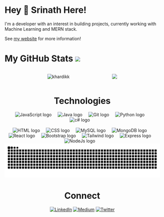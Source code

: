 <h1 align="left">Hey 👋 Srinath Here!</h1>


I'm a developer with an interest in building projects, currently working with Machine Learning and MERN stack.

See [my website](https://srinathreddy.netlify.app/) for more information!



<h1> My GitHub Stats <img src='https://media1.giphy.com/media/du3J3cXyzhj75IOgvA/giphy.gif?cid=ecf05e47x2g034i9pzwtzzsd3xgg2w9nr94t4tflbbgo3008&rid=giphy.gif' width='22px'> </h1>

<div style="display: flex; justify-content: space-evenly; align-items: center; flex-wrap: wrap;">
  <p align="left"> 
    <img src="https://komarev.com/ghpvc/?username=siddu015&label=Profile%20views&color=0e75b6&style=flat" alt="khardikk" /> 
  </p>
  
  <img  src="https://streak-stats.demolab.com?user=siddu015&theme=aura&hide_border=true&card_width=550"/>
  <!-- <img  src="https://github-readme-stats.vercel.app/api?username=siddu015&theme=aura&include_all_commits=true&card_width=550&hide_border=true&rank_icon=github"/> </br> -->
</div>




<h1 align="center">Technologies</h1>

<div align="center">
  <img src="https://skillicons.dev/icons?i=js" height="40" alt="JavaScript logo"  />
  <img width="12" />
  <img src="https://skillicons.dev/icons?i=java" height="40" alt="Java logo"  />
  <img width="12" />
  <img src="https://skillicons.dev/icons?i=git" height="40" alt="Git logo"  />
  <img width="12" />
  <img src="https://skillicons.dev/icons?i=py" height="40" alt="Python logo"  />
  <img width="12" />
  <img src="https://skillicons.dev/icons?i=c" height="40" alt="c# logo"  />
  <img width="12" />
  <br/>  <br/>
  <img src="https://skillicons.dev/icons?i=html" height="40" alt="HTML logo"  />
  <img width="12" />
  <img src="https://skillicons.dev/icons?i=css" height="40" alt="CSS logo"  />
  <img width="12" />
  <img src="https://skillicons.dev/icons?i=mysql" height="40" alt="MySQL logo"  />
  <img width="12" />
  <img src="https://skillicons.dev/icons?i=mongodb" height="40" alt="MongoDB logo"  />
  <img width="12" />
  <img src="https://skillicons.dev/icons?i=react" height="40" alt="React logo"  />
  <img width="12" />
  <img src="https://skillicons.dev/icons?i=bootstrap" height="40" alt="Bootstrap logo" />
  <img width="12" />
  <img src="https://skillicons.dev/icons?i=tailwind" height="40" alt="Tailwind logo" />
  <img width="12" />
  <img src="https://skillicons.dev/icons?i=express" height="40" alt="Express logo" />
  <img width="12" />
  <img src="https://skillicons.dev/icons?i=nodejs" height="40" alt="NodeJs logo" />
  <img width="12" />
</div>


<!--Snake animation -->

<div align="center">
  <picture>
    <source media="(prefers-color-scheme: dark)" srcset="https://raw.githubusercontent.com/siddu015/siddu015/output/github-contribution-grid-snake.svg dist/github-contribution-grid-snake-dark.svg">
    <source media="(prefers-color-scheme: light)" srcset="https://raw.githubusercontent.com/siddu015/siddu015/output/github-contribution-grid-snake.svg dist/github-contribution-grid-snake.svg">
    <img alt="github contribution grid snake animation" src="https://raw.githubusercontent.com/siddu015/siddu015/output/github-contribution-grid-snake.svg dist/github-contribution-grid-snake-dark.svg">
  </picture>
<div/>



<h1 align="center">Connect</h1>

<p align="center">

  [![LinkedIn](https://img.shields.io/badge/LinkedIn-%230077B5.svg?logo=linkedin&logoColor=white)](https://linkedin.com/in/https://www.linkedin.com/in/srinath-reddy-0a57a224b/) 
  [![Medium](https://img.shields.io/badge/Medium-12100E?logo=medium&logoColor=white)](https://medium.com/@https://hashnode.com/@srinathhh) 
  [![Twitter](https://img.shields.io/badge/Twitter-%231DA1F2.svg?logo=Twitter&logoColor=white)](https://twitter.com/https://twitter.com/Srinath0115) 

</p>

